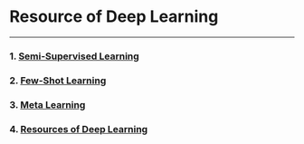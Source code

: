 # Resource of Deep Learning
---
### 1. [Semi-Supervised Learning](/Semi-Superviser_Model.md)
### 2. [Few-Shot Learning](/Few-Shot_Learning.md)
### 3. [Meta Learning](/Meta_Learning.md)
### 4. [Resources of Deep Learning](/Tutorials_and_Resources.md)

